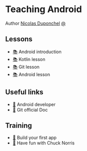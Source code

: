 # Teaching Android

Author [Nicolas Duponchel](NDU) [@][NDU_mail]

## Lessons

* [:books:][Lesson1] Android introduction
* [:books:][Lesson2] Kotlin lesson
* [:books:][Lesson3] Git lesson
* [:books:][Lesson4] Android lesson


## Useful links

* [:book:][Useful1] Android developer
* [:book:][Useful2] Git official Doc


## Training

* [:hammer:][Training1] Build your first app
* [:hammer:][Training2] Have fun with Chuck Norris




[//]: # (Lessons links)
[Lesson1]: https://docs.google.com/presentation/d/1TVzxBw-y4QQULLn9568-vNTC4tJforGU9vho4i7TkLU/edit?usp=sharing
[Lesson2]: https://docs.google.com/presentation/d/1vIhzxcxw_Ynpv_1_RDHXJnkakLSO3jwyujhe-djDK7c/edit?usp=sharing
[Lesson3]: https://docs.google.com/presentation/d/1vNHc-OM-ku6p8CZt05iB3ILp0-84-GVwm-l-peiNPdc/edit?usp=sharing
[Lesson4]: https://docs.google.com/presentation/d/1D0FXnJPRdrTBbfM7dYjHtwRVWsAk8oLF7SDVKE1F5_E/edit?usp=sharing

[//]: # (Useful links)
[Useful1]: https://developer.android.com/guide/components/fundamentals
[Useful2]: https://git-scm.com/docs

[//]: # (Training links)
[Training1]: MyFirstApp
[Training2]: ChuckNorrisJokes

[NDU]: https://www.linkedin.com/in/nicolasduponchel/
[NDU_mail]: mailto:nduponchel@gopro.com